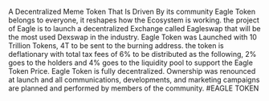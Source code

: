 A Decentralized Meme Token That Is Driven By its community
Eagle Token belongs to everyone, it reshapes how the Ecosystem is working.
the project of Eagle is to launch a decentralized Exchange called Eagleswap that will be the most used Dexswap in the industry.
Eagle Token was Launched with 10 Trillion Tokens, 4T to be sent to the burning address.
the token is deflationary with total tax fees of 6% to be distributed as the following, 
2% goes to the holders and 4% goes to the liquidity pool to support the Eagle Token Price.
Eagle Token is fully decentralized. Ownership was renounced at launch and all communications, developments, and marketing campaigns are planned and performed by members of the community.
#EAGLE TOKEN
